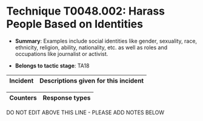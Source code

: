 # Technique T0048.002: Harass People Based on Identities

* **Summary**: Examples include social identities like gender, sexuality, race, ethnicity, religion, ability, nationality, etc. as well as roles and occupations like journalist or activist.

* **Belongs to tactic stage**: TA18


| Incident | Descriptions given for this incident |
| -------- | -------------------- |



| Counters | Response types |
| -------- | -------------- |


DO NOT EDIT ABOVE THIS LINE - PLEASE ADD NOTES BELOW